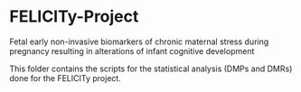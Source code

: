 # FELICITy-Project
Fetal early non-invasive biomarkers of chronic maternal stress during pregnancy resulting in alterations of infant cognitive development


This folder contains the scripts for the statistical analysis (DMPs and DMRs) done for the FELICITy project. 
